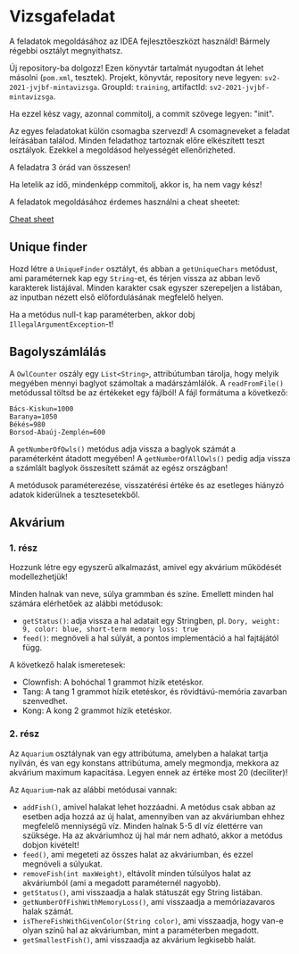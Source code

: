 # Vizsgafeladat

A feladatok megoldásához az IDEA fejlesztőeszközt használd! Bármely régebbi osztályt megnyithatsz.

Új repository-ba dolgozz! Ezen könyvtár tartalmát nyugodtan át lehet másolni (`pom.xml`, tesztek).
Projekt, könyvtár, repository neve legyen: `sv2-2021-jvjbf-mintavizsga`. GroupId: `training`, artifactId: `sv2-2021-jvjbf-mintavizsga`.

Ha ezzel kész vagy, azonnal commitolj, a commit szövege legyen: "init".

Az egyes feladatokat külön csomagba szervezd! A csomagneveket a feladat leírásában találod. Minden 
feladathoz tartoznak előre elkészített teszt osztályok. Ezekkel a megoldásod helyességét ellenőrizheted.

A feladatra 3 órád van összesen!

Ha letelik az idő, mindenképp commitolj, akkor is, ha nem vagy kész!

A feladatok megoldásához érdemes használni a cheat sheetet:

[Cheat sheet](https://github.com/Training360/java-strukturavalto2-alap/blob/main/cheat-sheet/cheat-sheet.md)

## Unique finder

Hozd létre a `UniqueFinder` osztályt, és abban a `getUniqueChars` metódust, ami paraméternek kap egy `String`-et, és
térjen vissza az abban levő karakterek listájával. Minden karakter csak egyszer szerepeljen a listában, az inputban 
nézett első előfordulásának megfelelő helyen.

Ha a metódus null-t kap paraméterben, akkor dobj `IllegalArgumentException`-t!

## Bagolyszámlálás

A `OwlCounter` oszály egy `List<String>`,  attribútumban tárolja, hogy
melyik megyében mennyi baglyot számoltak a madárszámlálók.
A `readFromFile()` metódussal töltsd be az értékeket egy fájlból! A fájl formátuma a következő:

```
Bács-Kiskun=1000
Baranya=1050
Békés=980
Borsod-Abaúj-Zemplén=600
```

A `getNumberOfOwls()` metódus adja vissza a baglyok számát a paraméterként átadott
megyében! A `getNumberOfAllOwls()` pedig adja vissza a számlált baglyok összesített számát az egész országban!

A metódusok paraméterezése, visszatérési értéke és az esetleges hiányzó adatok kiderülnek a tesztesetekből.

## Akvárium

### 1. rész

Hozzunk létre egy egyszerű alkalmazást, amivel egy akvárium működését modellezhetjük!

Minden halnak van neve, súlya grammban és színe. Emellett minden hal számára elérhetőek az alábbi metódusok:

* `getStatus()`: adja vissza a hal adatait egy Stringben, pl. `Dory, weight: 9, color: blue, short-term memory loss: true`
* `feed()`: megnöveli a hal súlyát, a pontos implementáció a hal fajtájától függ.

A következő halak ismeretesek:

* Clownfish: A bohóchal 1 grammot hízik etetéskor.
* Tang: A tang 1 grammot hízik etetéskor, és rövidtávú-memória zavarban szenvedhet. 
* Kong: A kong 2 grammot hízik etetéskor.

### 2. rész

Az `Aquarium` osztálynak van egy attribútuma, amelyben a halakat tartja nyilván, és van egy konstans
attribútuma, amely megmondja, mekkora az akvárium maximum kapacitása. Legyen ennek az értéke most 20 (deciliter)!

Az `Aquarium`-nak az alábbi metódusai vannak:

* `addFish()`, amivel halakat lehet hozzáadni. A metódus csak abban az esetben adja hozzá az új 
  halat, amennyiben van az akváriumban ehhez megfelelő menniységű víz. Minden halnak 5-5 dl víz élettérre 
  van szüksége. Ha az akváriumhoz új hal már nem adható, akkor a metódus dobjon kivételt!
* `feed()`, ami megeteti az összes halat az akváriumban, és ezzel megnöveli a súlyukat.
* `removeFish(int maxWeight)`, eltávolít minden túlsúlyos halat az akváriumból (ami a megadott paraméternél nagyobb).
* `getStatus()`, ami visszaadja a halak státuszát egy String listában.
* `getNumberOfFishWithMemoryLoss()`, ami visszaadja a memóriazavaros halak számát.
* `isThereFishWithGivenColor(String color)`, ami visszaadja, hogy van-e olyan színű hal az akváriumban, mint a paraméterben megadott.
* `getSmallestFish()`, ami visszaadja az akvárium legkisebb halát.